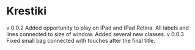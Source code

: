 Krestiki
========
v 0.0.2 Added opportunity to play on IPad and IPad Retina. All labels and lines connected to size of window. Added several new classes.
v 0.0.3 Fixed small bag connected with touches after the final title.
